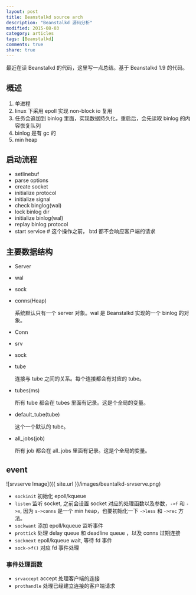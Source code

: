 ```yaml
---
layout: post
title: Beanstalkd source arch
description: "Beanstalkd 源码分析"
modified: 2015-08-03
category: articles
tags: [Beanstalkd]
comments: true
share: true
---
```


最近在读 Beanstalkd 的代码，这里写一点总结。基于 Beanstalkd 1.9 的代码。

## 概述
1. 单进程
1. linux 下采用 epoll 实现 non-block io 复用
1. 任务会追加到 binlog 里面，实现数据持久化，重启后，会先读取 binlog 的内容恢复队列
1. binlog 是有 gc 的
1. min heap

## 启动流程
* setlinebuf
* parse options
* create socket
* initialize protocol
* initialize signal
* check binglog(wal)
 * lock binlog dir
 * initialize binlog(wal)
 * replay binlog protocol
* start service # 这个操作之前， btd 都不会响应客户端的请求

## 主要数据结构
* Server
 * wal
 * sock
 * conns(Heap)

    系统默认只有一个 server 对象。wal 是 Beanstalkd 实现的一个 binlog 的对象。

* Conn
 * srv
 * sock
 * tube

    连接与 tube 之间的关系。每个连接都会有对应的 tube。

* tubes(ms)

    所有 tube 都会在 tubes 里面有记录。这是个全局的变量。

* default_tube(tube)

    这个一个默认的 tube。

* all_jobs(job)

    所有 job 都会在 all_jobs 里面有记录。这是个全局的变量。

## event
![srvserve Image]({{ site.url  }}/images/beantalkd-srvserve.png)

* `sockinit` 初始化 epoll/kqueue
* `listen` 监听 socket, 之前会设置 socket 对应的处理函数以及参数，`->f` 和 `->x`, 因为 `s->conns` 是一个 min heap，也要初始化一下 `->less` 和 `->rec` 方法。
* `sockwant` 添加 epoll/kqueue 监听事件
* `prottick` 处理 delay queue  和 deadline queue ，以及 conns 过期连接
* `socknext` epoll/kqueue wait, 等待 fd 事件
* `sock->f()` 对应 fd 事件处理

### 事件处理函数
* `srvaccept` accept 处理客户端的连接
* `prothandle` 处理已经建立连接的客户端请求
